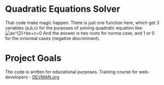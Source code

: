 # Quadratic Equations Solver

That code make magic happen. There is just one function here, which get 3 variables (a,b,c) for the purposes of solving quadratic 
equation like: <img src="http://latex.codecogs.com/gif.latex?ax^{2}&plus;bx&plus;c=0" title="ax^{2}+bx+c=0" />
And the answer is two roots for norma case, and 1 or 0 for the innormal cases (negative discriminant).

# Project Goals

The code is written for educational purposes. Training course for web-developers - [DEVMAN.org](https://devman.org)
